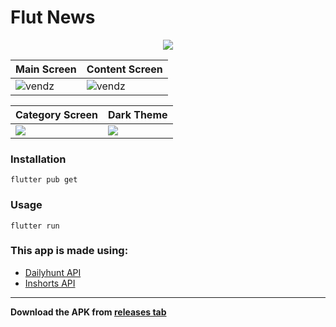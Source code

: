 # Flut News

<!-- ![Flutter news app by vendz](https://i.imgur.com/OEf05lU.gif) -->

<p align="center"><img src="https://i.imgur.com/OEf05lU.gif"></p>

| Main Screen | Content Screen |
|-------------|----------------|
| ![vendz](https://i.imgur.com/Vwxpw6I.png) | ![vendz](https://i.imgur.com/Z7ivgQG.png) |

| Category Screen | Dark Theme |
| ---------------| ---------- |
| ![](https://i.imgur.com/PpBe75T.png) | ![](https://i.imgur.com/PyoRwbZ.png) |

### Installation

```
flutter pub get
```
### Usage 

```
flutter run
```

### This app is made using:
- [Dailyhunt API](https://github.com/vendz/dailyhunt-api)
- [Inshorts API](https://github.com/vendz/inshorts-api)
---

**Download the APK from [releases tab](https://github.com/vendz/news-app-flutter/releases)**
